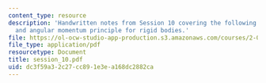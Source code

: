 ```yaml
---
content_type: resource
description: 'Handwritten notes from Session 10 covering the following topics: Linear
  and angular momentum principle for rigid bodies.'
file: https://ol-ocw-studio-app-production.s3.amazonaws.com/courses/2-032-dynamics-fall-2004/dc3f59a32c27cc891e3ea168dc2882ca_session_10.pdf
file_type: application/pdf
resourcetype: Document
title: session_10.pdf
uid: dc3f59a3-2c27-cc89-1e3e-a168dc2882ca
---
```


